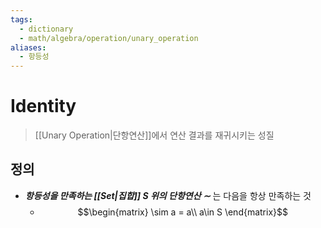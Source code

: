 ```yaml
---
tags:
  - dictionary
  - math/algebra/operation/unary_operation
aliases:
  - 항등성
---
```

# Identity
> [[Unary Operation|단항연산]]에서 연산 결과를 재귀시키는 성질
## 정의
+ ***항등성을 만족하는 [[Set|집합]] $S$ 위의 단항연산 $\sim$*** 는 다음을 항상 만족하는 것
	+ $$\begin{matrix}
\sim a = a\\
a\in S
\end{matrix}$$